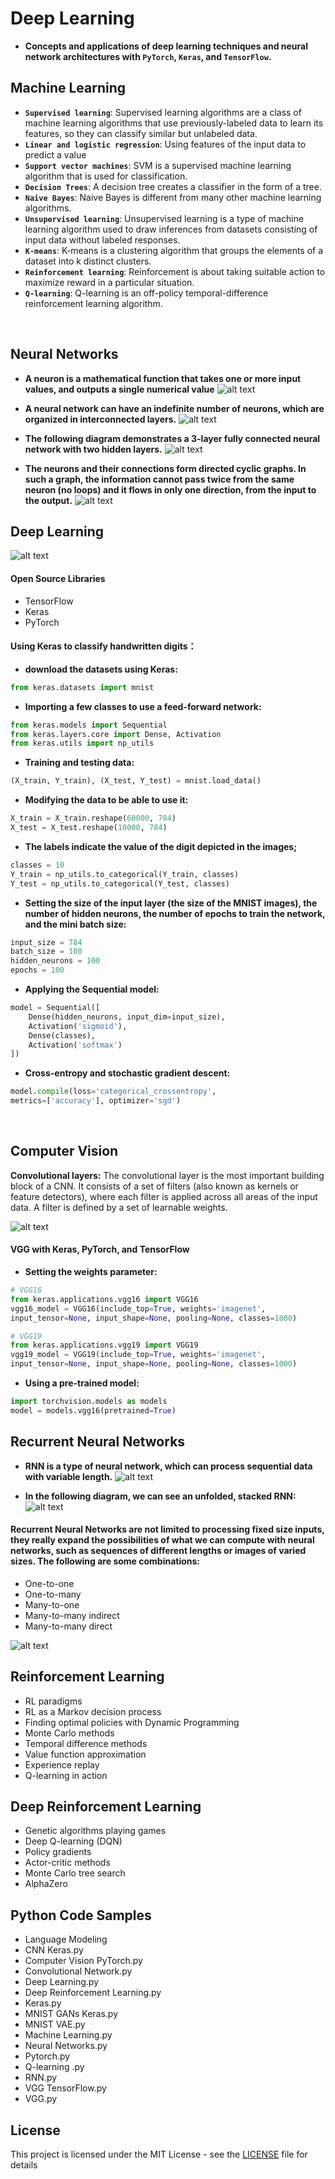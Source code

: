 # Deep Learning
- **Concepts and applications of deep learning techniques and neural network architectures with `PyTorch`, `Keras`, and `TensorFlow`.**

## Machine Learning 

- **`Supervised learning`**: Supervised learning algorithms are a class of machine learning algorithms that use previously-labeled data to learn its features, so they can classify similar but unlabeled data.
- **`Linear and logistic regression`**: Using features of the input data to predict a value
- **`Support vector machines`**: SVM is a supervised machine learning algorithm that is used for classification. 
- **`Decision Trees`**: A decision tree creates a classifier in the form of a tree.
- **`Naive Bayes`**: Naive Bayes is different from many other machine learning algorithms.
- **`Unsupervised learning`**: Unsupervised learning is a type of machine learning algorithm used to draw inferences from datasets      consisting of input data without labeled responses.
- **`K-means`**: K-means is a clustering algorithm that groups the elements of a dataset into k distinct clusters.
- **`Reinforcement learning`**: Reinforcement is about taking suitable action to maximize reward in a particular situation. 
- **`Q-learning`**: Q-learning is an off-policy temporal-difference reinforcement learning algorithm. 
<br/>


## Neural Networks

- **A neuron is a mathematical function that takes one or more input values, and outputs a single numerical value**
![alt text](https://github.com/David-SF2290/Deep-Learning/blob/master/Graph_Doc/Neurons.JPG)

- **A neural network can have an indefinite number of neurons, which are organized in interconnected layers.** 
![alt text](https://github.com/David-SF2290/Deep-Learning/blob/master/Graph_Doc/Layers.JPG)

- **The following diagram demonstrates a 3-layer fully connected neural network with two hidden layers.** 
![alt text](https://github.com/David-SF2290/Deep-Learning/blob/master/Graph_Doc/Multi-layer.JPG)

- **The neurons and their connections form directed cyclic graphs. In such a graph, the information cannot pass twice from the same neuron (no loops) and it flows in only one direction, from the input to the output.**
![alt text](https://github.com/David-SF2290/Deep-Learning/blob/master/Graph_Doc/Directed%20Cyclic%20Graphs.JPG)


## Deep Learning 

![alt text](https://github.com/David-SF2290/Deep-Learning/blob/master/Graph_Doc/Deep%20Learning.JPG)

#### Open Source Libraries
- TensorFlow
- Keras
- PyTorch

#### Using Keras to classify handwritten digits： 
 - **download the datasets using Keras:**
```python
from keras.datasets import mnist
```
- **Importing a few classes to use a feed-forward network:**
```python
from keras.models import Sequential
from keras.layers.core import Dense, Activation
from keras.utils import np_utils
```
- **Training and testing data:**
```python
(X_train, Y_train), (X_test, Y_test) = mnist.load_data()
```
- **Modifying the data to be able to use it:**
```python
X_train = X_train.reshape(60000, 784)
X_test = X_test.reshape(10000, 784)
```
- **The labels indicate the value of the digit depicted in the images;**
```python
classes = 10
Y_train = np_utils.to_categorical(Y_train, classes)
Y_test = np_utils.to_categorical(Y_test, classes)
```
- **Setting the size of the input layer (the size of the MNIST images), the number of hidden neurons, the number of epochs to train the network, and the mini batch size:** 
```python
input_size = 784
batch_size = 100
hidden_neurons = 100
epochs = 100
```
- **Applying the Sequential model:** 
```python
model = Sequential([
    Dense(hidden_neurons, input_dim=input_size),
    Activation('sigmoid'),
    Dense(classes),
    Activation('softmax')
])
```
- **Cross-entropy and stochastic gradient descent:**
```python
model.compile(loss='categorical_crossentropy',
metrics=['accuracy'], optimizer='sgd')
```
<br/> 

## Computer Vision 

**Convolutional layers:**
The convolutional layer is the most important building block of a CNN. It consists of a set of filters (also known as kernels or feature detectors), where each filter is applied across all areas of the input data. A filter is defined by a set of learnable weights. 

![alt text](https://github.com/David-SF2290/Deep-Learning/blob/master/Graph_Doc/CV.JPG)


#### VGG with Keras, PyTorch, and TensorFlow

- **Setting the weights parameter:**
```python
# VGG16
from keras.applications.vgg16 import VGG16
vgg16_model = VGG16(include_top=True, weights='imagenet',
input_tensor=None, input_shape=None, pooling=None, classes=1000)
```

```python
# VGG19
from keras.applications.vgg19 import VGG19
vgg19_model = VGG19(include_top=True, weights='imagenet',
input_tensor=None, input_shape=None, pooling=None, classes=1000)
```

- **Using a pre-trained model:** 
```python
import torchvision.models as models
model = models.vgg16(pretrained=True)
```


## Recurrent Neural Networks
- **RNN is a type of neural network, which can process sequential data with variable length.**
![alt text](https://github.com/David-SF2290/Deep-Learning/blob/master/Graph_Doc/RNN.JPG)


- **In the following diagram, we can see an unfolded, stacked RNN:**
![alt text](https://github.com/David-SF2290/Deep-Learning/blob/master/Graph_Doc/RNN2.JPG)

#### Recurrent Neural Networks are not limited to processing fixed size inputs, they really expand the possibilities of what we can compute with neural networks, such as sequences of different lengths or images of varied sizes. The following are some combinations:
- One-to-one
- One-to-many
- Many-to-one
- Many-to-many indirect
- Many-to-many direct

![alt text](https://github.com/David-SF2290/Deep-Learning/blob/master/Graph_Doc/RNN3.JPG)


## Reinforcement Learning
- RL paradigms
- RL as a Markov decision process
- Finding optimal policies with Dynamic Programming
- Monte Carlo methods
- Temporal difference methods
- Value function approximation
- Experience replay
- Q-learning in action

## Deep Reinforcement Learning

- Genetic algorithms playing games
- Deep Q-learning (DQN)
- Policy gradients
- Actor-critic methods
- Monte Carlo tree search
- AlphaZero

## Python Code Samples

- Language Modeling
- CNN Keras.py
- Computer Vision PyTorch.py
- Convolutional Network.py
- Deep Learning.py
- Deep Reinforcement Learning.py
- Keras.py
- MNIST GANs Keras.py
- MNIST VAE.py
- Machine Learning.py
- Neural Networks.py
- Pytorch.py
- Q-learning .py
- RNN.py
- VGG TensorFlow.py
- VGG.py

## License
This project is licensed under the MIT License - see the [LICENSE](LICENSE) file for details




